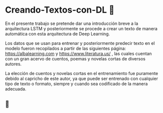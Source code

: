 # Creando-Textos-con-DL :robot:


En el presente trabajo se pretende dar una introducción breve a la arquitectura LSTM y posteriormente se procede a crear un texto de manera automática con esta arquitectura de Deep Learning. 

Los datos que se usan para entrenar y posteriormente predecir texto en el modelo fueron recopilados a partir de las siguientes página: https://albalearning.com y https://www.literatura.us/ , las cuales cuentan con un gran acervo de cuentos, poemas y novelas cortas de diversos autores. 

La elección de cuentos y novelas cortas en el entrenamiento fue puramente debido al capricho de este autor, ya que puede ser entrenado con cualquier tipo de texto o formato, siempre y cuando sea codificado de la manera adecuada.

## :crystal_ball:
